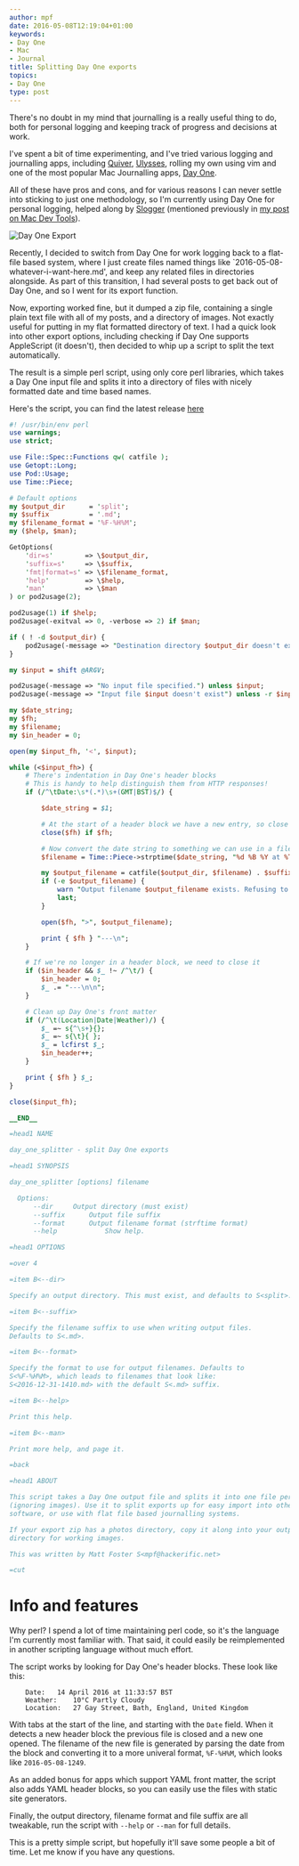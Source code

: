 ```yaml
---
author: mpf
date: 2016-05-08T12:19:04+01:00
keywords:
- Day One
- Mac
- Journal
title: Splitting Day One exports
topics:
- Day One
type: post
---
```


There's no doubt in my mind that journalling is a really useful thing to do,
both for personal logging and keeping track of progress and decisions at work.

I've spent a bit of time experimenting, and I've tried various logging and journalling apps, including
[Quiver](http://happenapps.com), [Ulysses](http://ulyssesapp.com), rolling my
own using vim and one of the most popular Mac Journalling apps, [Day One](http://dayoneapp.com).

All of these have pros and cons, and for various reasons I can never settle
into sticking to just one methodology, so I'm currently using Day One for
personal logging, helped along by
[Slogger](http://brettterpstra.com/projects/slogger/) (mentioned previously in
[my post on Mac Dev Tools](https://hackerific.net/2016/02/13/mac-dev-tools/)).

![Day One Export](/images/posts/day_one_export.png)

Recently, I decided to switch from Day One for work logging back to a flat-file
based system, where I just create files named things like
`2016-05-08-whatever-i-want-here.md', and keep any related files in directories
alongside. As part of this transition, I had several posts to get back out of
Day One, and so I went for its export function.

Now, exporting worked fine, but it dumped a zip file, containing a single plain
text file with all of my posts, and a directory of images. Not exactly useful
for putting in my flat formatted directory of text. I had a quick look into
other export options, including checking if Day One supports AppleScript (it
doesn't), then decided to whip up a script to split the text automatically.

The result is a simple perl script, using only core perl libraries, which takes
a Day One input file and splits it into a directory of files with nicely
formatted date and time based names.

Here's the script, you can find the latest release [here](https://gist.github.com/mattfoster/8990ca5d0a9894e8be0ab915fe67ff6e)

```perl
#! /usr/bin/env perl
use warnings;
use strict;

use File::Spec::Functions qw( catfile );
use Getopt::Long;
use Pod::Usage;
use Time::Piece;

# Default options
my $output_dir      = 'split';
my $suffix          = '.md';
my $filename_format = '%F-%H%M';
my ($help, $man);

GetOptions(
    'dir=s'        => \$output_dir,
    'suffix=s'     => \$suffix,
    'fmt|format=s' => \$filename_format,
    'help'         => \$help,
    'man'          => \$man
) or pod2usage(2);

pod2usage(1) if $help;
pod2usage(-exitval => 0, -verbose => 2) if $man;

if ( ! -d $output_dir) {
    pod2usage(-message => "Destination directory $output_dir doesn't exist");
}

my $input = shift @ARGV;

pod2usage(-message => "No input file specified.") unless $input;
pod2usage(-message => "Input file $input doesn't exist") unless -r $input;

my $date_string;
my $fh;
my $filename;
my $in_header = 0;

open(my $input_fh, '<', $input);

while (<$input_fh>) {
    # There's indentation in Day One's header blocks
    # This is handy to help distinguish them from HTTP responses!
    if (/^\tDate:\s*(.*)\s+(GMT|BST)$/) {

        $date_string = $1;

        # At the start of a header block we have a new entry, so close any open files
        close($fh) if $fh;

        # Now convert the date string to something we can use in a filename
        $filename = Time::Piece->strptime($date_string, "%d %B %Y at %T")->strftime($filename_format);

        my $output_filename = catfile($output_dir, $filename) . $suffix;
        if (-e $output_filename) {
            warn "Output filename $output_filename exists. Refusing to overwrite it and quitting instead!\n";
            last;
        }

        open($fh, ">", $output_filename);

        print { $fh } "---\n";
    }

    # If we're no longer in a header block, we need to close it
    if ($in_header && $_ !~ /^\t/) {
        $in_header = 0;
        $_ .= "---\n\n";
    }

    # Clean up Day One's front matter
    if (/^\t(Location|Date|Weather)/) {
        $_ =~ s{^\s+}{};
        $_ =~ s{\t}{ };
        $_ = lcfirst $_;
        $in_header++;
    }

    print { $fh } $_;
}

close($input_fh);

__END__

=head1 NAME

day_one_splitter - split Day One exports

=head1 SYNOPSIS

day_one_splitter [options] filename

  Options:
      --dir		Output directory (must exist)
      --suffix		Output file suffix
      --format		Output filename format (strftime format)
      --help	        Show help.

=head1 OPTIONS

=over 4

=item B<--dir>

Specify an output directory. This must exist, and defaults to S<split>.

=item B<--suffix>

Specify the filename suffix to use when writing output files.
Defaults to S<.md>.

=item B<--format>

Specify the format to use for output filenames. Defaults to
S<%F-%H%M>, which leads to filenames that look like:
S<2016-12-31-1410.md> with the default S<.md> suffix.

=item B<--help>

Print this help.

=item B<--man>

Print more help, and page it.

=back

=head1 ABOUT

This script takes a Day One output file and splits it into one file per post
(ignoring images). Use it to split exports up for easy import into other
software, or use with flat file based journalling systems.

If your export zip has a photos directory, copy it along into your output
directory for working images.

This was written by Matt Foster S<mpf@hackerific.net>

=cut
```

# Info and features

Why perl? I spend a lot of time maintaining perl code, so it's the language I'm
currently most familiar with. That said, it could easily be reimplemented in
another scripting language without much effort.

The script works by looking for Day One's header blocks. These look like this:

```
	Date:	14 April 2016 at 11:33:57 BST
	Weather:	10°C Partly Cloudy
	Location:	27 Gay Street, Bath, England, United Kingdom
```

With tabs at the start of the line, and starting with the `Date` field. When it
detects a new header block the previous file is closed and a new one opened.
The filename of the new file is generated by parsing the date from the block
and converting it to a more univeral format, `%F-%H%M`, which looks like
`2016-05-08-1249`.

As an added bonus for apps which support YAML front matter, the script also
adds YAML header blocks, so you can easily use the files with static site
generators.

Finally, the output directory, filename format and file suffix are all
tweakable, run the script with `--help` or `--man` for full details.

This is a pretty simple script, but hopefully it'll save some people a bit of
time.  Let me know if you have any questions.
